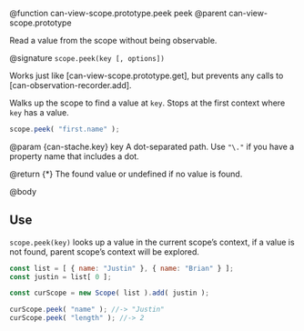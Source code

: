 @function can-view-scope.prototype.peek peek
@parent can-view-scope.prototype

Read a value from the scope without being observable.

@signature `scope.peek(key [, options])`


Works just like [can-view-scope.prototype.get], but prevents any calls to [can-observation-recorder.add].


Walks up the scope to find a value at `key`.  Stops at the first context where `key` has
a value.

```js
scope.peek( "first.name" );
```

@param {can-stache.key} key A dot-separated path.  Use `"\."` if you have a
property name that includes a dot.

@return {*} The found value or undefined if no value is found.

@body

## Use

`scope.peek(key)` looks up a value in the current scope’s
context, if a value is not found, parent scope’s context
will be explored.

```js
const list = [ { name: "Justin" }, { name: "Brian" } ];
const justin = list[ 0 ];

const curScope = new Scope( list ).add( justin );

curScope.peek( "name" ); //-> "Justin"
curScope.peek( "length" ); //-> 2
```
